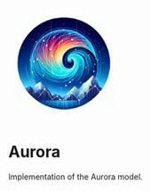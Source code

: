 <img src="assets/aurora.jpg" alt="Aurora logo" width="200"/>

# Aurora

Implementation of the Aurora model.
